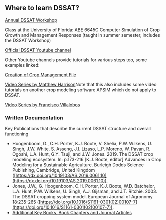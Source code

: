 
## Where to learn DSSAT? 

[Annual DSSAT Workshop](https://dssat.net/training/upcoming-workshop/)

Class at the University of Florida: ABE 6645C Computer Simulation of Crop Growth and Management Responses (taught in summer semester, includes the DSSAT Workshop)

[Official DSSAT Youtube channel](https://www.youtube.com/@DSSATFoundation/featured)



Other Youtube channels provide tutorials for various steps too, some examples linked:

[Creation of Crop Management File](https://www.youtube.com/watch?v=M_UhpWI0Qoc)

[Video Series by Matthew Harrison](https://www.youtube.com/@matthewharrison6233/search?query=dssat)Note that this also includes some video tutorials on another crop modeling software APSIM which do not apply to DSSAT. 

[Video Series by Francisco Villalobos](https://www.youtube.com/playlist?list=PLqFNLfMhB3uT5JKopDcl2w_iTkRiLOH14)


### Written Documentation

Key Publications that describe the current DSSAT structure and overall functioning

- Hoogenboom, G., C.H. Porter, K.J. Boote, V. Shelia, P.W. Wilkens, U. Singh, J.W. White, S. Asseng, J.I. Lizaso, L.P. Moreno, W. Pavan, R. Ogoshi, L.A. Hunt, G.Y. Tsuji, and J.W. Jones. 2019. The DSSAT crop modeling ecosystem. In: p.173-216 [K.J. Boote, editor] Advances in Crop Modeling for a Sustainable Agriculture. Burleigh Dodds Science Publishing, Cambridge, United Kingdom ([https://dx.doi.org/10.19103/AS.2019.0061.10](https://dx.doi.org/10.19103/AS.2019.0061.10)).
- Jones, J.W., G. Hoogenboom, C.H. Porter, K.J. Boote, W.D. Batchelor, L.A. Hunt, P.W. Wilkens, U. Singh, A.J. Gijsman, and J.T. Ritchie. 2003. The DSSAT cropping system model. European Journal of Agronomy 18:235-265 ([https://doi.org/10.1016/S1161-0301(02)00107-7](https://doi.org/10.1016/S1161-0301(02)00107-7)).
- [Additional Key Books, Book Chapters and Journal Articles](https://dssat.net/training/key-publications/)



